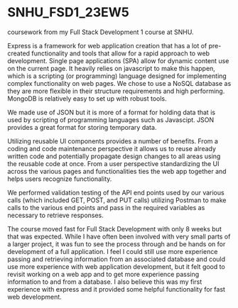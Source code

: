 # SNHU_FSD1_23EW5
coursework from my Full Stack Development 1 course at SNHU.

Express is a framework for web application creation that has a lot of pre-created functionality and tools that allow for a rapid approach to web development.  Single page applications (SPA) allow for dynamic content use on the current page.  It heavily relies on javascript to make this happen, which is a scripting (or programming) language designed for implementing complex functionality on web pages.  We chose to use a NoSQL database as they are more flexible in their structure requirements and high performing.  MongoDB is relatively easy to set up with robust tools.

We made use of JSON but it is more of a format for holding data that is used by scripting of programming languages such as Javascipt.  JSON provides a great format for storing temporary data.

Utilizing reusable UI components provides a number of benefits.  From a coding and code maintenance perspective it allows us to reuse already written code and potentially propagate design changes to all areas using the reusable code at once.  From a user perspective standardizing the UI across the various pages and functionalities ties the web app together and helps users recognize functionality.

We performed validation testing of the API end points used by our various calls (which included GET, POST, and PUT calls) utilizing Postman to make calls to the various end points and pass in the required variables as necessary to retrieve responses.

The course moved fast for Full Stack Development with only 8 weeks but that was expected.  While I have often been involved with very small parts of a larger project, it was fun to see the process through and be hands on for development of a full application.  I feel I could still use more experience passing and retrieving information from an associated database and could use more experience with web application development, but it felt good to revisit working on a web app and to get more experience passing information to and from a database.  I also believe this was my first experience with express and it provided some helpful functionality for fast web development.
